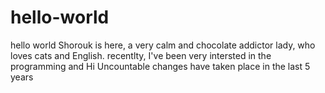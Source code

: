 # hello-world
hello world 
Shorouk is here, a very calm and chocolate addictor lady, who loves cats and English. recentlty, I've been very intersted in the programming and Hi 
Uncountable changes have taken place in the last 5 years  

